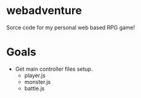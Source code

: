 # webadventure

Sorce code for my personal web based RPG game!

# Goals

- Get main controller files setup.
  - player.js
  - monster.js
  - battle.js
